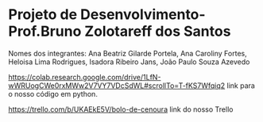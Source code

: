 # Projeto de Desenvolvimento-Prof.Bruno Zolotareff dos Santos

Nomes dos integrantes:
Ana Beatriz Gilarde Portela,
Ana Caroliny Fortes,
Heloisa Lima Rodrigues,
Isadora Ribeiro Jans,
João Paulo Souza Azevedo

https://colab.research.google.com/drive/1LfN-wWRUogCWe0rxMWw2V7VY7VDcSdWL#scrollTo=T-fKS7Wfqiq2
link para o nosso código em python.

https://trello.com/b/UKAEkE5V/bolo-de-cenoura
link do nosso Trello
